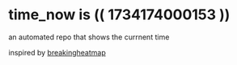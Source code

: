 # time_now is (( 1734174000153 ))

an automated repo that shows the currnent time

inspired by [breakingheatmap](https://github.com/breakingheatmap/breakingheatmap)